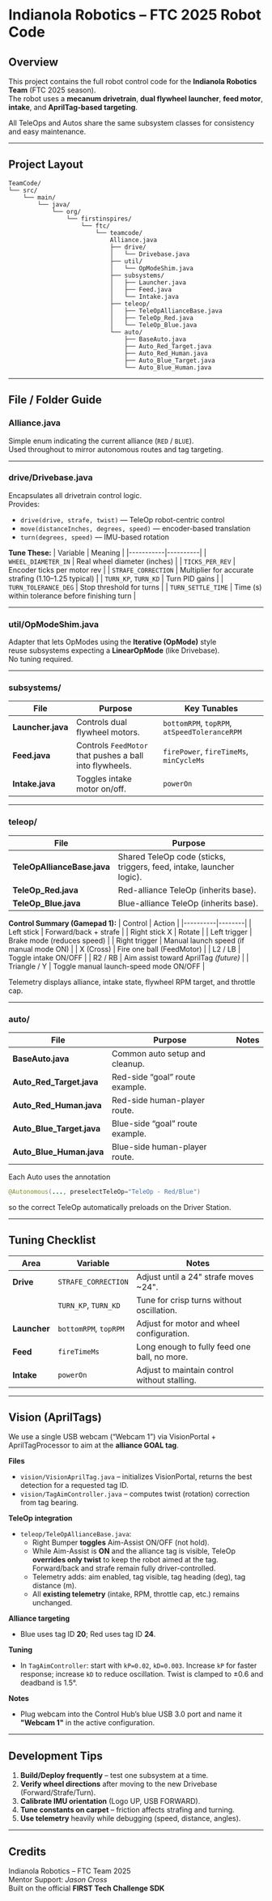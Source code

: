 # Indianola Robotics – FTC 2025 Robot Code

## Overview
This project contains the full robot control code for the **Indianola Robotics Team** (FTC 2025 season).  
The robot uses a **mecanum drivetrain**, **dual flywheel launcher**, **feed motor**, **intake**, and **AprilTag-based targeting**.  

All TeleOps and Autos share the same subsystem classes for consistency and easy maintenance.

---

## Project Layout

```
TeamCode/
└── src/
    └── main/
        └── java/
            └── org/
                └── firstinspires/
                    └── ftc/
                        └── teamcode/
                            Alliance.java
                            ├── drive/
                            │   └── Drivebase.java
                            ├── util/
                            │   └── OpModeShim.java
                            ├── subsystems/
                            │   ├── Launcher.java
                            │   ├── Feed.java
                            │   └── Intake.java
                            ├── teleop/
                            │   ├── TeleOpAllianceBase.java
                            │   ├── TeleOp_Red.java
                            │   └── TeleOp_Blue.java
                            └── auto/
                                ├── BaseAuto.java
                                ├── Auto_Red_Target.java
                                ├── Auto_Red_Human.java
                                ├── Auto_Blue_Target.java
                                └── Auto_Blue_Human.java
```

---

## File / Folder Guide

### **Alliance.java**
Simple enum indicating the current alliance (`RED` / `BLUE`).  
Used throughout to mirror autonomous routes and tag targeting.

---

### **drive/Drivebase.java**
Encapsulates all drivetrain control logic.  
Provides:
- `drive(drive, strafe, twist)` — TeleOp robot-centric control  
- `move(distanceInches, degrees, speed)` — encoder-based translation  
- `turn(degrees, speed)` — IMU-based rotation  

**Tune These:**
| Variable | Meaning |
|-----------|----------|
| `WHEEL_DIAMETER_IN` | Real wheel diameter (inches) |
| `TICKS_PER_REV` | Encoder ticks per motor rev |
| `STRAFE_CORRECTION` | Multiplier for accurate strafing (1.10–1.25 typical) |
| `TURN_KP`, `TURN_KD` | Turn PID gains |
| `TURN_TOLERANCE_DEG` | Stop threshold for turns |
| `TURN_SETTLE_TIME` | Time (s) within tolerance before finishing turn |

---

### **util/OpModeShim.java**
Adapter that lets OpModes using the **Iterative (OpMode)** style  
reuse subsystems expecting a **LinearOpMode** (like Drivebase).  
No tuning required.

---

### **subsystems/**
| File | Purpose | Key Tunables |
|------|----------|--------------|
| **Launcher.java** | Controls dual flywheel motors. | `bottomRPM`, `topRPM`, `atSpeedToleranceRPM` |
| **Feed.java** | Controls `FeedMotor` that pushes a ball into flywheels. | `firePower`, `fireTimeMs`, `minCycleMs` |
| **Intake.java** | Toggles intake motor on/off. | `powerOn` |

---

### **teleop/**
| File | Purpose |
|------|----------|
| **TeleOpAllianceBase.java** | Shared TeleOp code (sticks, triggers, feed, intake, launcher logic). |
| **TeleOp_Red.java** | Red-alliance TeleOp (inherits base). |
| **TeleOp_Blue.java** | Blue-alliance TeleOp (inherits base). |

**Control Summary (Gamepad 1):**
| Control | Action |
|----------|--------|
| Left stick | Forward/back + strafe |
| Right stick X | Rotate |
| Left trigger | Brake mode (reduces speed) |
| Right trigger | Manual launch speed (if manual mode ON) |
| X (Cross) | Fire one ball (FeedMotor) |
| L2 / LB | Toggle intake ON/OFF |
| R2 / RB | Aim assist toward AprilTag *(future)* |
| Triangle / Y | Toggle manual launch-speed mode ON/OFF |

Telemetry displays alliance, intake state, flywheel RPM target, and throttle cap.

---

### **auto/**
| File | Purpose | Notes |
|------|----------|-------|
| **BaseAuto.java** | Common auto setup and cleanup. |
| **Auto_Red_Target.java** | Red-side “goal” route example. |
| **Auto_Red_Human.java** | Red-side human-player route. |
| **Auto_Blue_Target.java** | Blue-side “goal” route example. |
| **Auto_Blue_Human.java** | Blue-side human-player route. |

Each Auto uses the annotation  
```java
@Autonomous(..., preselectTeleOp="TeleOp - Red/Blue")
```  
so the correct TeleOp automatically preloads on the Driver Station.

---

## Tuning Checklist
| Area | Variable | Notes |
|-------|-----------|-------|
| **Drive** | `STRAFE_CORRECTION` | Adjust until a 24" strafe moves ~24". |
|  | `TURN_KP`, `TURN_KD` | Tune for crisp turns without oscillation. |
| **Launcher** | `bottomRPM`, `topRPM` | Adjust for motor and wheel configuration. |
| **Feed** | `fireTimeMs` | Long enough to fully feed one ball, no more. |
| **Intake** | `powerOn` | Adjust to maintain control without stalling. |

---
## Vision (AprilTags)

We use a single USB webcam (“Webcam 1”) via VisionPortal + AprilTagProcessor to aim at the **alliance GOAL tag**.

**Files**
- `vision/VisionAprilTag.java` – initializes VisionPortal, returns the best detection for a requested tag ID.
- `vision/TagAimController.java` – computes twist (rotation) correction from tag bearing.

**TeleOp integration**
- `teleop/TeleOpAllianceBase.java`:
  - Right Bumper **toggles** Aim-Assist ON/OFF (not hold).
  - While Aim-Assist is **ON** and the alliance tag is visible, TeleOp **overrides only twist** to keep the robot aimed at the tag. Forward/back and strafe remain fully driver-controlled.
  - Telemetry adds: aim enabled, tag visible, tag heading (deg), tag distance (m).
  - All **existing telemetry** (intake, RPM, throttle cap, etc.) remains unchanged.

**Alliance targeting**
- Blue uses tag ID **20**; Red uses tag ID **24**.

**Tuning**
- In `TagAimController`: start with `kP=0.02`, `kD=0.003`. Increase `kP` for faster response; increase `kD` to reduce oscillation. Twist is clamped to ±0.6 and deadband is 1.5°.

**Notes**
- Plug webcam into the Control Hub’s blue USB 3.0 port and name it **"Webcam 1"** in the active configuration.


---

## Development Tips
1. **Build/Deploy frequently** – test one subsystem at a time.  
2. **Verify wheel directions** after moving to the new Drivebase (Forward/Strafe/Turn).  
3. **Calibrate IMU orientation** (Logo UP, USB FORWARD).  
4. **Tune constants on carpet** – friction affects strafing and turning.  
5. **Use telemetry** heavily while debugging (speed, distance, angles).  

---

## Credits
Indianola Robotics – FTC Team 2025  
Mentor Support: *Jason Cross*  
Built on the official **FIRST Tech Challenge SDK**
